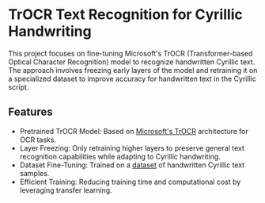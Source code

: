 
# TrOCR Text Recognition for Cyrillic Handwriting

This project focuses on fine-tuning Microsoft's TrOCR (Transformer-based Optical Character Recognition) model to recognize handwritten Cyrillic text. The approach involves freezing early layers of the model and retraining it on a specialized dataset to improve accuracy for handwritten text in the Cyrillic script.


## Features

- Pretrained TrOCR Model: Based on [Microsoft's TrOCR](https://huggingface.co/microsoft/trocr-base-stage1) architecture for OCR tasks.
- Layer Freezing: Only retraining higher layers to preserve general text recognition capabilities while adapting to Cyrillic handwriting.
- Dataset Fine-Tuning: Trained on a [dataset](https://www.kaggle.com/datasets/constantinwerner/cyrillic-handwriting-dataset) of handwritten Cyrillic text samples.
- Efficient Training: Reducing training time and computational cost by leveraging transfer learning.


